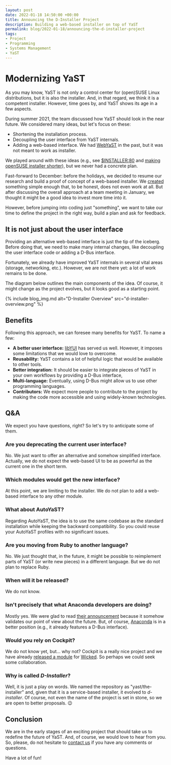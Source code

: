 ```yaml
---
layout: post
date: 2022-01-18 14:50:00 +00:00
title: Announcing the D-Installer Project
description: Building a web-based installer on top of YaST
permalink: blog/2022-01-18/announcing-the-d-installer-project
tags:
- Project
- Programming
- Systems Management
- YaST
---
```


# Modernizing YaST

As you may know, YaST is not only a control center for (open)SUSE Linux
distributions, but it is also the installer. And, in that regard, we think it
is a competent installer. However, time goes by, and YaST shows its age in a
few aspects.

During summer 2021, the team discussed how YaST should look in the near
future. We considered many ideas, but let's focus on these:

* Shortening the installation process.
* Decoupling the user interface from YaST internals.
* Adding a web-based interface. We had
  [WebYaST](https://webyast.github.io/webyast/) in the past, but it was not meant to work as installer.

We played around with these ideas (e.g., see
[$INSTALLER:80](https://github.com/imobachgs/installer-80) and
[making openSUSE installer shorter](https://gist.github.com/dgdavid/7ce871674d02032bf953dec77550f556)), but we
never had a concrete plan.

Fast-forward to December: before the holidays, we decided to resume our research
and build a proof of concept of a web-based installer. We
[created](https://github.com/yast/the-installer) something simple enough that,
to be honest, does not even work at all. But after discussing the overall
approach at a team meeting in January, we thought it might be a good idea to
invest more time into it.

However, before jumping into coding just "something", we want to take our time to
define the project in the right way, build a plan and ask for feedback.

## It is not just about the user interface

Providing an alternative web-based interface is just the tip of the iceberg.
Before doing that, we need to make many internal changes, like decoupling the
user interface code or adding a D-Bus interface.

Fortunately, we already have improved YaST internals in several vital areas
(storage, networking, etc.). However, we are not there yet: a lot of work
remains to be done.

The diagram below outlines the main components of the idea. Of course, it might
change as the project evolves, but it looks good as a starting point.

{% include blog_img.md alt="D-Installer Overview" src="d-installer-overview.png" %}

## Benefits

Following this approach, we can foresee many benefits for YaST. To
name a few:

* **A better user interface:** [libYUI](http://libyui.sourceforge.net/) has served
  us well. However, it imposes some limitations that we would love to overcome.
* **Reusability:** YaST contains a lot of helpful logic that would be available
  to other tools.
* **Better integration:** It should be easier to integrate pieces of YaST in your
  own workflows by providing a D-Bus interface, 
* **Multi-language:** Eventually, using D-Bus might allow us to use other
  programming languages.
* **Contributors:** We expect more people to contribute to the project by
  making the code more accessible and using widely-known technologies.

## Q&A

We expect you have questions, right? So let's try to anticipate some of them.

### Are you deprecating the current user interface?

No. We just want to offer an alternative and somehow simplified interface.
Actually, we do not expect the web-based UI to be as powerful as the current one
in the short term.

### Which modules would get the new interface?

At this point, we are limiting to the installer. We do not plan to add a
web-based interface to any other module.

### What about AutoYaST?

Regarding AutoYaST, the idea is to use the same codebase as the standard
installation while keeping the backward compatibility. So you could reuse
your AutoYaST profiles with no significant issues.

### Are you moving from Ruby to another language?

No. We just thought that, in the future, it might be possible to reimplement
parts of YaST (or write new pieces) in a different language. But we do not plan
to replace Ruby.

### When will it be released?

We do not know.

### Isn't precisely that what Anaconda developers are doing?

Mostly yes. We were glad to read [their
announcement](https://communityblog.fedoraproject.org/anaconda-is-getting-a-new-suit/)
because it somehow validates our point of view about the future. But, of course,
[Anaconda](https://fedoraproject.org/wiki/Anaconda) is in a better position
(e.g., it already features a D-Bus interface).

### Would you rely on Cockpit?

We do not know yet, but... why not? Cockpit is a really nice project and we
have already [released a module](https://github.com/openSUSE/cockpit-wicked/)
for [Wicked](https://github.com/openSUSE/wicked). So perhaps we could seek some
collaboration.

### Why is called *D-Installer*?

Well, it is just a play on words. We named the repository as "yast/the-installer"
and, given that it is a service-based installer, it evolved to *d-installer*.
Of course, not even the name of the project is set in stone, so we are open to
better proposals. :wink:


## Conclusion

We are in the early stages of an exciting project that should take us to
redefine the future of YaST. And, of course, we would love to hear from you.
So, please, do not hesitate to [contact us](https://yast.opensuse.org/contact)
if you have any comments or questions.

Have a lot of fun!
